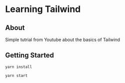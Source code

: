 # Learning Tailwind

## About <a name = "about"></a>

Simple tutrial from Youtube about the basics of Tailwind

## Getting Started <a name = "getting_started"></a>

`yarn install`

`yarn start`

